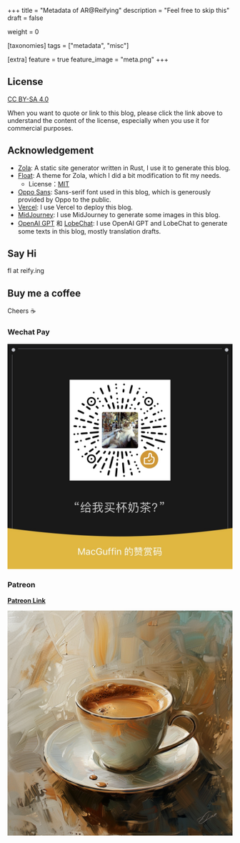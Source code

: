 +++
title = "Metadata of AR@Reifying"
description = "Feel free to skip this"
draft = false

weight = 0

[taxonomies]
tags = ["metadata", "misc"]

[extra]
feature = true
feature_image = "meta.png"
+++

## License

[CC BY-SA 4.0](https://creativecommons.org/licenses/by-sa/4.0/)

When you want to quote or link to this blog, please click the link above to understand the content of the license, especially when you use it for commercial purposes.

## Acknowledgement

* [Zola](https://www.getzola.org/): A static site generator written in Rust, I use it to generate this blog.
* [Float](https://gitlab.com/float-theme/float.git): A theme for Zola, which I did a bit modification to fit my needs.
  * License：[MIT](https://opensource.org/licenses/MIT)
* [Oppo Sans](https://www.coloros.com/index/newsDetail?id=72): Sans-serif font used in this blog, which is generously provided by Oppo to the public.
* [Vercel](https://vercel.com/): I use Vercel to deploy this blog.
* [MidJourney](https://www.midjourney.com/): I use MidJourney to generate some images in this blog.
* [OpenAI GPT](https://openai.com) 和 [LobeChat](https://github.com/lobehub/lobe-chat): I use OpenAI GPT and LobeChat to generate some texts in this blog, mostly translation drafts.

## Say Hi

fl at reify.ing

## Buy me a coffee

Cheers ☕️

### Wechat Pay

![wechat_QR_pay](./wechat_QR_pay.JPG)

### Patreon

[**Patreon Link**](https://www.patreon.com/user/shop/buy-me-coffee-140915?u=120377676&utm_medium=clipboard_copy&utm_source=copyLink&utm_campaign=productshare_creator&utm_content=join_link)

![coffer_on_patreon](./coffee_on_patreon.png)